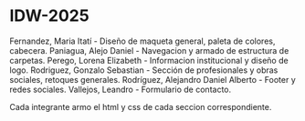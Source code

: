 # IDW-2025
Fernandez, Maria Itatí - Diseño de maqueta general, paleta de colores, cabecera.
Paniagua, Alejo Daniel - Navegacion y armado de estructura de carpetas.
Perego, Lorena Elizabeth - Informacion institucional y diseño de logo.
Rodriguez, Gonzalo Sebastian - Sección de profesionales y obras sociales, retoques generales.
Rodríguez, Alejandro Daniel Alberto  - Footer y redes sociales.
Vallejos, Leandro - Formulario de contacto.

Cada integrante armo el html y css de cada seccion correspondiente.